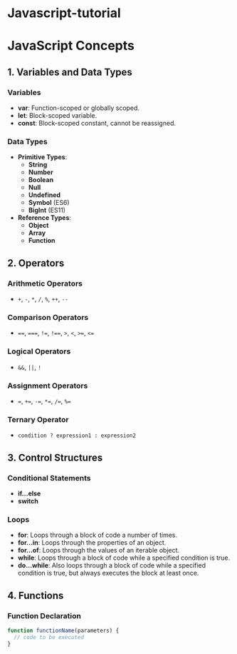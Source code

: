 # Javascript-tutorial


# JavaScript Concepts

## 1. Variables and Data Types

### Variables
- **var**: Function-scoped or globally scoped.
- **let**: Block-scoped variable.
- **const**: Block-scoped constant, cannot be reassigned.

### Data Types
- **Primitive Types**:
  - **String**
  - **Number**
  - **Boolean**
  - **Null**
  - **Undefined**
  - **Symbol** (ES6)
  - **BigInt** (ES11)
- **Reference Types**:
  - **Object**
  - **Array**
  - **Function**

## 2. Operators

### Arithmetic Operators
- `+`, `-`, `*`, `/`, `%`, `++`, `--`

### Comparison Operators
- `==`, `===`, `!=`, `!==`, `>`, `<`, `>=`, `<=`

### Logical Operators
- `&&`, `||`, `!`

### Assignment Operators
- `=`, `+=`, `-=`, `*=`, `/=`, `%=`

### Ternary Operator
- `condition ? expression1 : expression2`

## 3. Control Structures

### Conditional Statements
- **if...else**
- **switch**

### Loops
- **for**: Loops through a block of code a number of times.
- **for...in**: Loops through the properties of an object.
- **for...of**: Loops through the values of an iterable object.
- **while**: Loops through a block of code while a specified condition is true.
- **do...while**: Also loops through a block of code while a specified condition is true, but always executes the block at least once.

## 4. Functions

### Function Declaration
```javascript
function functionName(parameters) {
  // code to be executed
}
